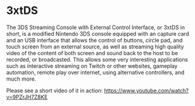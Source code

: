 3xtDS
=====

The 3DS Streaming Console with External Control Interface, or 3xtDS in short, is a modified Nintendo 3DS console equipped with an capture card and an USB interface that allows the control of buttons, circle pad, and touch screen from an external source, as well as streaming high quality video of the content of both screen and sound back to the host to be recorded, or broadcasted. This allows some very interesting applications such as interactive streaming on Twitch or other websites, gameplay automation, remote play over internet, using alternative controllers, and much more.

Please see a short video of it in action: https://www.youtube.com/watch?v=9PZrJH7Z8KE

